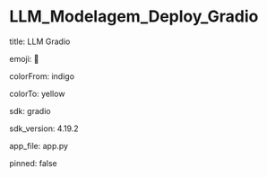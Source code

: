 # LLM_Modelagem_Deploy_Gradio


title: LLM Gradio

emoji: 🏢

colorFrom: indigo

colorTo: yellow

sdk: gradio

sdk_version: 4.19.2

app_file: app.py

pinned: false
